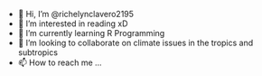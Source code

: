 - 👋 Hi, I’m @richelynclavero2195
- 👀 I’m interested in reading xD
- 🌱 I’m currently learning R Programming
- 💞️ I’m looking to collaborate on climate issues in the tropics and subtropics
- 📫 How to reach me ...

<!---
richelynclavero2195/richelynclavero2195 is a ✨ special ✨ repository because its `README.md` (this file) appears on your GitHub profile.
You can click the Preview link to take a look at your changes.
--->
